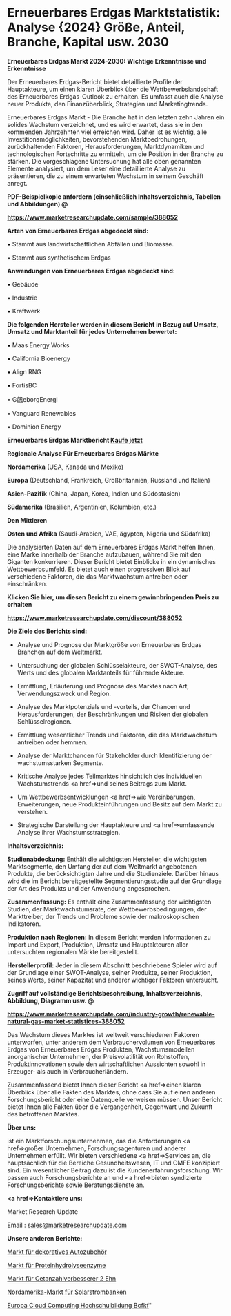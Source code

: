 # Erneuerbares Erdgas Marktstatistik: Analyse {2024} Größe, Anteil, Branche, Kapital usw. 2030

<strong>Erneuerbares Erdgas Markt 2024-2030: Wichtige Erkenntnisse und Erkenntnisse</strong>

Der Erneuerbares Erdgas-Bericht bietet detaillierte Profile der Hauptakteure, um einen klaren Überblick über die Wettbewerbslandschaft des Erneuerbares Erdgas-Outlook zu erhalten. Es umfasst auch die Analyse neuer Produkte, den Finanzüberblick, Strategien und Marketingtrends.

Erneuerbares Erdgas Markt - Die Branche hat in den letzten zehn Jahren ein solides Wachstum verzeichnet, und es wird erwartet, dass sie in den kommenden Jahrzehnten viel erreichen wird. Daher ist es wichtig, alle Investitionsmöglichkeiten, bevorstehenden Marktbedrohungen, zurückhaltenden Faktoren, Herausforderungen, Marktdynamiken und technologischen Fortschritte zu ermitteln, um die Position in der Branche zu stärken. Die vorgeschlagene Untersuchung hat alle oben genannten Elemente analysiert, um dem Leser eine detaillierte Analyse zu präsentieren, die zu einem erwarteten Wachstum in seinem Geschäft anregt.



<strong><b>PDF-Beispielkopie anfordern (einschließlich Inhaltsverzeichnis, Tabellen und Abbildungen) @ </b></strong>

<strong><a href=https://www.marketresearchupdate.com/sample/388052>

<strong>https://www.marketresearchupdate.com/sample/388052</u></a></strong></strong>



<strong>Arten von Erneuerbares Erdgas abgedeckt sind:</strong>

• Stammt aus landwirtschaftlichen Abfällen und Biomasse.

• Stammt aus synthetischem Erdgas



<strong>Anwendungen von Erneuerbares Erdgas abgedeckt sind:</strong>

• Gebäude

• Industrie

• Kraftwerk



<strong>Die folgenden Hersteller werden in diesem Bericht in Bezug auf Umsatz, Umsatz und Marktanteil für jedes Unternehmen bewertet:</strong>

• Maas Energy Works

• California Bioenergy

• Align RNG

• FortisBC

• G飆eborgEnergi

• Vanguard Renewables

• Dominion Energy



<strong>Erneuerbares Erdgas Marktbericht <a href=https://www.marketresearchupdate.com/buynow/388052>Kaufe jetzt</a></strong>



<strong>Regionale Analyse Für Erneuerbares Erdgas Märkte</strong>



<strong>Nordamerika</strong> (USA, Kanada und Mexiko)



<strong>Europa</strong> (Deutschland, Frankreich, Großbritannien, Russland und Italien)



<strong>Asien-Pazifik</strong> (China, Japan, Korea, Indien und Südostasien)



<strong>Südamerika</strong> (Brasilien, Argentinien, Kolumbien, etc.)



<strong>Den Mittleren</strong> 

<strong>Osten und Afrika</strong> (Saudi-Arabien, VAE, ägypten, Nigeria und Südafrika)

Die analysierten Daten auf dem Erneuerbares Erdgas Markt helfen Ihnen, eine Marke innerhalb der Branche aufzubauen, während Sie mit den Giganten konkurrieren. Dieser Bericht bietet Einblicke in ein dynamisches Wettbewerbsumfeld. Es bietet auch einen progressiven Blick auf verschiedene Faktoren, die das Marktwachstum antreiben oder einschränken.



<strong>Klicken Sie hier, um diesen Bericht zu einem gewinnbringenden Preis zu erhalten
</strong>

<strong><a href=https://www.marketresearchupdate.com/discount/388052>https://www.marketresearchupdate.com/discount/388052</b></u></strong></a>



<strong>Die Ziele des Berichts sind:</strong>

- Analyse und Prognose der Marktgröße von Erneuerbares Erdgas Branchen auf dem Weltmarkt.

- Untersuchung der globalen Schlüsselakteure, der SWOT-Analyse, des Werts und des globalen Marktanteils für führende Akteure.

- Ermittlung, Erläuterung und Prognose des Marktes nach Art, Verwendungszweck und Region.

- Analyse des Marktpotenzials und -vorteils, der Chancen und Herausforderungen, der Beschränkungen und Risiken der globalen Schlüsselregionen.

- Ermittlung wesentlicher Trends und Faktoren, die das Marktwachstum antreiben oder hemmen.

- Analyse der Marktchancen für Stakeholder durch Identifizierung der wachstumsstarken Segmente.

- Kritische Analyse jedes Teilmarktes hinsichtlich des individuellen Wachstumstrends <a href=>und</a> seines Beitrags zum Markt.

- Um Wettbewerbsentwicklungen <a href=>wie</a> Vereinbarungen, Erweiterungen, neue Produkteinführungen und Besitz auf dem Markt zu verstehen.

- Strategische Darstellung der Hauptakteure und <a href=>umfas</a>sende Analyse ihrer Wachstumsstrategien.



<strong>Inhaltsverzeichnis:</strong>



<strong>Studienabdeckung:</strong> Enthält die wichtigsten Hersteller, die wichtigsten Marktsegmente, den Umfang der auf dem Weltmarkt angebotenen Produkte, die berücksichtigten Jahre und die Studienziele. Darüber hinaus wird die im Bericht bereitgestellte Segmentierungsstudie auf der Grundlage der Art des Produkts und der Anwendung angesprochen.



<strong>Zusammenfassung:</strong> Es enthält eine Zusammenfassung der wichtigsten Studien, der Marktwachstumsrate, der Wettbewerbsbedingungen, der Markttreiber, der Trends und Probleme sowie der makroskopischen Indikatoren.



<strong>Produktion nach Regionen:</strong> In diesem Bericht werden Informationen zu Import und Export, Produktion, Umsatz und Hauptakteuren aller untersuchten regionalen Märkte bereitgestellt.



<strong>Herstellerprofil:</strong> Jeder in diesem Abschnitt beschriebene Spieler wird auf der Grundlage einer SWOT-Analyse, seiner Produkte, seiner Produktion, seines Werts, seiner Kapazität und anderer wichtiger Faktoren untersucht.



<strong><b>Zugriff auf vollständige Berichtsbeschreibung, Inhaltsverzeichnis, Abbildung, Diagramm usw. @ </b></strong>

<strong><a href=https://www.marketresearchupdate.com/industry-growth/renewable-natural-gas-market-statistices-388052>https://www.marketresearchupdate.com/industry-growth/renewable-natural-gas-market-statistices-388052</a></strong>

Das Wachstum dieses Marktes ist weltweit verschiedenen Faktoren unterworfen, unter anderem dem Verbrauchervolumen von Erneuerbares Erdgas von Erneuerbares Erdgas Produkten, Wachstumsmodellen anorganischer Unternehmen, der Preisvolatilität von Rohstoffen, Produktinnovationen sowie den wirtschaftlichen Aussichten sowohl in Erzeuger- als auch in Verbraucherländern.

Zusammenfassend bietet Ihnen dieser Bericht <a href=>einen</a> klaren Überblick über alle Fakten des Marktes, ohne dass Sie auf einen anderen Forschungsbericht oder eine Datenquelle verweisen müssen. Unser Bericht bietet Ihnen alle Fakten über die Vergangenheit, Gegenwart und Zukunft des betroffenen Marktes.



<strong>Über uns:</strong>

 ist ein Marktforschungsunternehmen, das die Anforderungen <a href=>großer</a> Unternehmen, Forschungsagenturen und anderer Unternehmen erfüllt. Wir bieten verschiedene <a href=>Services</a> an, die hauptsächlich für die Bereiche Gesundheitswesen, IT und CMFE konzipiert sind. Ein wesentlicher Beitrag dazu ist die Kundenerfahrungsforschung. Wir passen auch Forschungsberichte an und <a href=>bieten</a> syndizierte Forschungsberichte sowie Beratungsdienste an.



<strong><a href=>Kontaktiere uns:</a></strong>

Market Research Update

Email : sales@marketresearchupdate.com



<strong>Unsere anderen Berichte:</strong>

<a href=https://www.linkedin.com/pulse/decorative-car-accessories-market-industry-analysis-segments>Markt für dekoratives Autozubehör</a>

<a href=https://www.linkedin.com/pulse/protein-hydrolysis-enzymes-market-report>Markt für Proteinhydrolyseenzyme</a>

<a href=https://www.linkedin.com/pulse/cetane-number-improver-2-ehn-market-size-emerging>Markt für Cetanzahlverbesserer 2 Ehn</a>

<a href=https://www.linkedin.com/pulse/north-america-solar-power-bank-market-2023>Nordamerika-Markt für Solarstrombanken</a>

<a href=https://www.linkedin.com/pulse/europe-cloud-computing-higher-education-bcfkf/>Europa Cloud Computing Hochschulbildung Bcfkf</a>"
